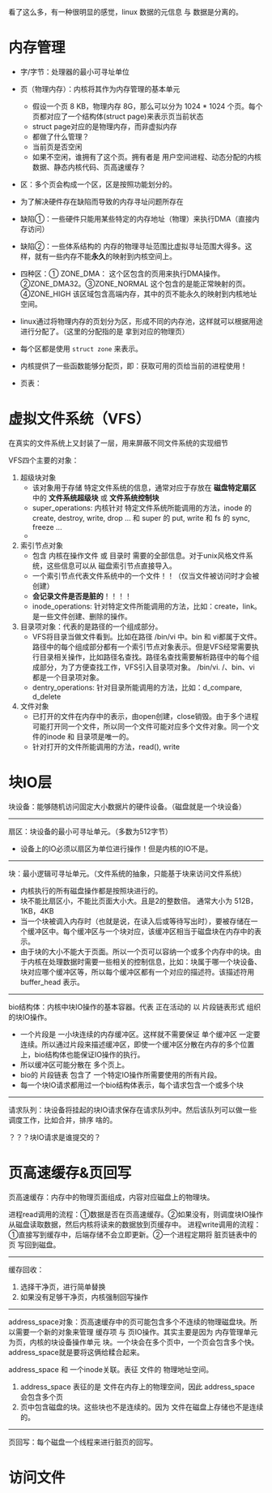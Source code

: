 看了这么多，有一种很明显的感觉，linux 数据的元信息 与 数据是分离的。


# 内存管理

* 字/字节：处理器的最小可寻址单位
* 页（物理内存）：内核将其作为内存管理的基本单元

  *  假设一个页 8 KB，物理内存 8G，那么可以分为 1024 * 1024 个页。每个页都对应了一个结构体(struct page)来表示页当前状态
  *  struct page对应的是物理内存，而非虚拟内存
  *  都做了什么管理？
    *  当前页是否空闲
    *  如果不空闲，谁拥有了这个页。拥有者是 用户空间进程、动态分配的内核数据、静态内核代码、页高速缓存？
*  区：多个页会构成一个区，区是按照功能划分的。
  
  *  为了解决硬件存在缺陷而导致的内存寻址问题所存在
  *  缺陷①：一些硬件只能用某些特定的内存地址（物理）来执行DMA（直接内存访问）
  *  缺陷②：一些体系结构的 内存的物理寻址范围比虚拟寻址范围大得多。这样，就有一些内存不能**永久**的映射到内核空间上。
  *  四种区：① ZONE_DMA： 这个区包含的页用来执行DMA操作。②ZONE_DMA32。③ZONE_NORMAL 这个包含的是能正常映射的页。④ZONE_HIGH 该区域包含高端内存，其中的页不能永久的映射到内核地址空间。
  *  linux通过将物理内存的页划分为区，形成不同的内存池，这样就可以根据用途进行分配了。（这里的分配指的是 拿到对应的物理页）
  *  每个区都是使用 `struct zone` 来表示。

*  内核提供了一些函数能够分配页，即：获取可用的页给当前的进程使用！
       
* 页表：


# 虚拟文件系统（VFS）

在真实的文件系统上又封装了一层，用来屏蔽不同文件系统的实现细节

VFS四个主要的对象：

1. 超级块对象
   * 该对象用于存储 特定文件系统的信息，通常对应于存放在 **磁盘特定扇区** 中的 **文件系统超级块** 或 **文件系统控制块**
   * super_operations: 内核针对 特定文件系统所能调用的方法，inode 的 create, destroy, write, drop ... 和 super 的 put, write 和 fs 的 sync, freeze ...
   * 
2. 索引节点对象
   * 包含 内核在操作文件 或 目录时 需要的全部信息。对于unix风格文件系统，这些信息可以从 磁盘索引节点直接导入。
   * 一个索引节点代表文件系统中的一个文件！！（仅当文件被访问时才会被创建）
   * **会记录文件是否是脏的**！！！！
   * inode_operations: 针对特定文件所能调用的方法，比如：create，link。是一些文件创建、删除的操作。
3. 目录项对象：代表的是路径的一个组成部分。
   * VFS将目录当做文件看到。比如在路径 /bin/vi 中。bin 和 vi都属于文件。路径中的每个组成部分都有一个索引节点对象表示。但是VFS经常需要执行目录相关操作，比如路径名查找。路径名查找需要解析路径中的每个组成部分，为了方便查找工作，VFS引入目录项对象。 /bin/vi. /、bin、vi 都是一个目录项对象。
   * dentry_operations: 针对目录所能调用的方法，比如：d_compare, d_delete
4. 文件对象
   * 已打开的文件在内存中的表示，由open创建，close销毁。由于多个进程可能打开同一个文件，所以同一个文件可能对应多个文件对象。同一个文件的inode 和 目录项是唯一的。
   * 针对打开的文件所能调用的方法，read(), write
  

# 块IO层
块设备：能够随机访问固定大小数据片的硬件设备。（磁盘就是一个块设备）

----
扇区：块设备的最小可寻址单元。（多数为512字节）

* 设备上的IO必须以扇区为单位进行操作！但是内核的IO不是。

----
块：最小逻辑可寻址单元。（文件系统的抽象，只能基于块来访问文件系统）

* 内核执行的所有磁盘操作都是按照块进行的。
* 块不能比扇区小，不能比页面大小大。且是2的整数倍。 通常大小为 512B，1KB，4KB
* 当一个块被调入内存时（也就是说，在读入后或等待写出时），要被存储在一个缓冲区中。每个缓冲区与一个块对应，该缓冲区相当于磁盘块在内存中的表示。
* 由于块的大小不能大于页面。所以一个页可以容纳一个或多个内存中的块。由于内核在处理数据时需要一些相关的控制信息，比如：块属于哪一个块设备、块对应哪个缓冲区等，所以每个缓冲区都有一个对应的描述符。该描述符用 buffer_head 表示。


----
bio结构体：内核中块IO操作的基本容器。代表 正在活动的 以 片段链表形式 组织的块IO操作。

* 一个片段是 一小块连续的内存缓冲区。这样就不需要保证 单个缓冲区 一定要连续。所以通过片段来描述缓冲区，即使一个缓冲区分散在内存的多个位置上，bio结构体也能保证IO操作的执行。
* 所以缓冲区可能分散在 多个页上。
* bio的 片段链表 包含了 一个特定IO操作所需要使用的所有片段。
* 每一个块IO请求都用过一个bio结构体表示，每个请求包含一个或多个块

----
请求队列：块设备将挂起的块IO请求保存在请求队列中。然后该队列可以做一些调度工作，比如合并，排序 啥的。


？？？块IO请求是谁提交的？

# 页高速缓存&页回写

页高速缓存：内存中的物理页面组成，内容对应磁盘上的物理块。

进程read调用的流程：①数据是否在页高速缓存。②如果没有，则调度块IO操作从磁盘读取数据，然后内核将读来的数据放到页缓存中。
进程write调用的流程：①直接写到缓存中，后端存储不会立即更新。②一个进程定期将 脏页链表中的页 写回到磁盘。

----
缓存回收：

1. 选择干净页，进行简单替换
2. 如果没有足够干净页，内核强制回写操作

----
address_space对象：页高速缓存中的页可能包含多个不连续的物理磁盘块。所以需要一个新的对象来管理 缓存项 与 页IO操作。其实主要是因为 内存管理单元为页，内核的块设备操作单元 块。一个块会在多个页中，一个页会包含多个快。address_space就是要将这俩给糅合起来。

address_space 和 一个inode关联。表征 文件的 物理地址空间。

1. address_space 表征的是 文件在内存上的物理空间，因此 address_space 会包含多个页
2. 页中包含磁盘的块。这些块也不是连续的。因为 文件在磁盘上存储也不是连续的。

---- 
页回写：每个磁盘一个线程来进行脏页的回写。


# 访问文件




